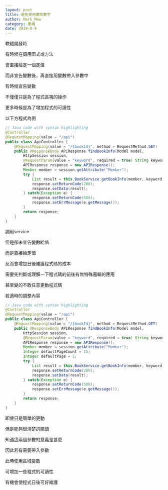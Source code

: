 ```yaml
---
layout: post
title: 避免使用魔術數字
author: Mark_Mew
category: 重構
date: 2019-8-9
---
```


軟體開發時

有時候在調用函式或方法

會直接給定一個定值

而非宣告變數後，再直接用變數帶入參數中

有時候宣告變數

不僅僅只是為了程式區塊的操作

更多時候是為了增加程式的可讀性

以下方程式為例

```java
// Java code with syntax highlighting
@Controller
@RequestMapping(value = "/api")
public class ApiController {
	@RequestMapping(value = "/{bookId}", method = RequestMethod.GET)
	public @ResponseBody APIResponse findBookInfo(Model model,
	    HttpSession session,
	    @RequestParam(value = "keyword", required = true) String keyword) {
		APIResponse response = new APIResponse();
		Member member = session.getAttribute("Member");
		try {
	    	List result = this.BookService.getBookInfo(member, keyword, 15, 1);
			response.setReturnCode(200);
			response.setData(result);
		} catch(Exception e) {
			response.setReturnCode(500);
			response.setErrMessage(e.getMessage());
		}
		return response;
	}
}
```

調用service

但是卻未宣告變數給值

而是直接給定值

反而會增加日後維護程式碼的成本

需要先判斷或理解一下程式碼的前後有無特殊邏輯的應用

甚至變的不敢任意更動程式碼

若適時的調整內容

```java
// Java code with syntax highlighting
@Controller
@RequestMapping(value = "/api")
public class ApiController {
	@RequestMapping(value = "/{bookId}", method = RequestMethod.GET)
	public @ResponseBody APIResponse findBookInfo(Model model,
	    HttpSession session,
	    @RequestParam(value = "keyword", required = true) String keyword) {
		APIResponse response = new APIResponse();
		Member member = session.getAttribute("Member");
		Integer defaultPageCount = 15;
		Integer defaultPage = 1;
		try {
	    	List result = this.BookService.getBookInfo(member, keyword, defaultPageCount, defaultPage);
			response.setReturnCode(200);
			response.setData(result);
		} catch(Exception e) {
			response.setReturnCode(500);
			response.setErrMessage(e.getMessage());
		}
		return response;
	}
}
```

即使只是簡單的更動

但是能夠很清楚的閱讀

知道這兩個參數的意義是甚麼

因此若有需要帶入參數

此時使用區域變數

可增加一些程式的可讀性

有機會使程式日後可好維護